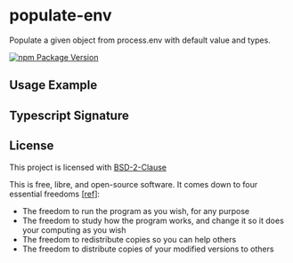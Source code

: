 # populate-env

Populate a given object from process.env with default value and types.

[![npm Package Version](https://img.shields.io/npm/v/populate-env.svg?maxAge=2592000)](https://www.npmjs.com/package/populate-env)

## Usage Example

## Typescript Signature

## License

This project is licensed with [BSD-2-Clause](./LICENSE)

This is free, libre, and open-source software. It comes down to four essential freedoms [[ref]](https://seirdy.one/2021/01/27/whatsapp-and-the-domestication-of-users.html#fnref:2):

- The freedom to run the program as you wish, for any purpose
- The freedom to study how the program works, and change it so it does your computing as you wish
- The freedom to redistribute copies so you can help others
- The freedom to distribute copies of your modified versions to others
